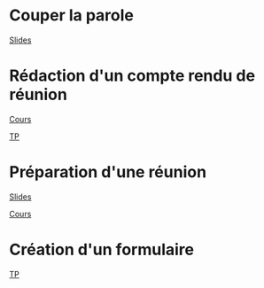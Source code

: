 <!-- 
<a href="">libelé</a> 

<a href="">Slides</a>

<a href="">Cours</a>

<a href="">TP</a>

-->
# Couper la parole

<a href="https://docs.google.com/presentation/d/1Yntg092TS4Rcij4rrbdPIWlC4qsDF5tbDgyzDpX72L8/edit?usp=sharing">Slides</a>

# Rédaction d'un compte rendu de réunion

<a href="https://docs.google.com/document/d/1ivR3vNQjSIovLoBiGOCLobaMZupuyBX9olKzggWtJWo/edit?usp=sharing">Cours</a>

<a href="https://p-bruno.github.io/1TSD-TP-compte-rendu/#0">TP</a>

# Préparation d'une réunion

<a href="https://docs.google.com/presentation/d/1VStc4AidzIXgYvD97nlWpST-0sPeT9qF0oBZL-d0WIc/edit?usp=sharing">Slides</a>

<a href="https://docs.google.com/document/d/1N_C9cHP4bFI5tdGHzkniyCA-zaH_zZ-EgsmDPs_DHMo/edit?usp=sharing">Cours</a>

# Création d'un formulaire

<a href="https://drive.google.com/open?id=1cPO2LEOAQpKb3Qm5SNugcZCrTfI0RVi-&usp=drive_fs">TP</a>



